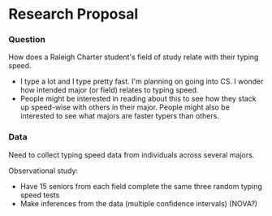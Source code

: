 # Research Proposal

### Question

How does a Raleigh Charter student's field of study relate with their typing
speed.
- I type a lot and I type pretty fast. I'm planning on going into CS. I wonder
  how intended major (or field) relates to typing speed.
- People might be interested in reading about this to see how they stack up
  speed-wise with others in their major. People might also be interested to see
  what majors are faster typers than others.

### Data

Need to collect typing speed data from individuals across several majors.

Observational study:
- Have 15 seniors from each field complete the same three random typing speed
  tests
- Make inferences from the data (multiple confidence intervals) (NOVA?)

